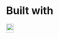 # Built with
<img align="left" alt="medium" src="https://www.freeiconspng.com/thumbs/tool-icon/tool-icon-33.jpg" width="20px" height="25px" marginTop="-20px" />